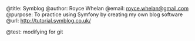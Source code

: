 @title:     Symblog
@author:    Royce Whelan
@email:     royce.whelan@gmail.com
@purpose:   To practice using Symfony by creating my own blog software
@url:       http://tutorial.symblog.co.uk/

@test:		modifying for git